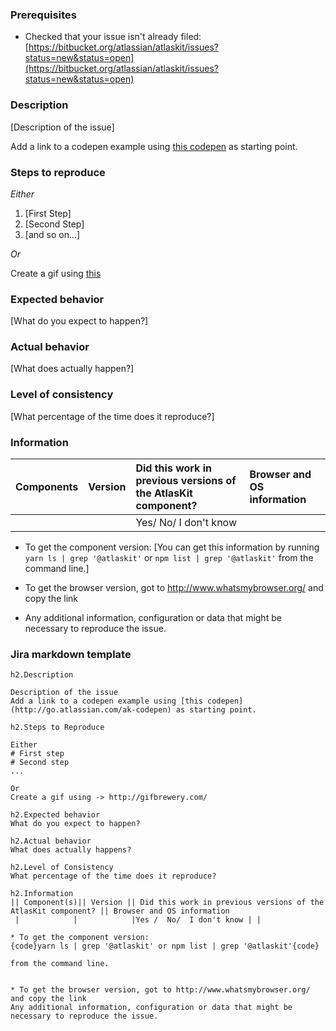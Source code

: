 ### Prerequisites

* Checked that your issue isn't already filed: [https://bitbucket.org/atlassian/atlaskit/issues?status=new&status=open](https://bitbucket.org/atlassian/atlaskit/issues?status=new&status=open)

### Description

[Description of the issue]

Add a link to a codepen example using [this codepen](http://go.atlassian.com/ak-codepen) as starting point.

### Steps to reproduce
*Either*

1. [First Step]
2. [Second Step]
3. [and so on...]

*Or*

Create a gif using [this](http://gifbrewery.com/)

### Expected behavior
[What do you expect to happen?]

### Actual behavior
[What does actually happen?]

### Level of consistency
[What percentage of the time does it reproduce?]

### Information
| Components  | Version | Did this work in previous versions of the AtlasKit component? | Browser and OS information  |
|-------------|:--------|:--------------------------------------------------------------|:----------------------------|
|   		  |         | Yes/ No/ I don't know                                         |                             | 


* To get the component version:
[You can get this information by running `yarn ls | grep '@atlaskit'` or `npm list | grep '@atlaskit'` from the command line.] 

* To get the browser version, got to http://www.whatsmybrowser.org/ and copy the link
* Any additional information, configuration or data that might be necessary to reproduce the issue.


### Jira markdown template

```
h2.Description

Description of the issue
Add a link to a codepen example using [this codepen](http://go.atlassian.com/ak-codepen) as starting point.

h2.Steps to Reproduce

Either
# First step
# Second step
...

Or
Create a gif using -> http://gifbrewery.com/

h2.Expected behavior
What do you expect to happen?

h2.Actual behavior
What does actually happens?

h2.Level of Consistency
What percentage of the time does it reproduce?

h2.Information
|| Component(s)|| Version || Did this work in previous versions of the AtlasKit component? || Browser and OS information
 |            |            |Yes /  No/  I don't know | |

* To get the component version:
{code}yarn ls | grep '@atlaskit' or npm list | grep '@atlaskit'{code}

from the command line.


* To get the browser version, got to http://www.whatsmybrowser.org/ and copy the link
Any additional information, configuration or data that might be necessary to reproduce the issue.

```